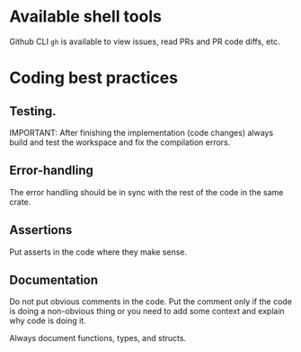 # Available shell tools

Github CLI `gh` is available to view issues, read PRs and PR code diffs, etc.

# Coding best practices

## Testing. 

IMPORTANT: After finishing the implementation (code changes) always build and test the 
workspace and fix the compilation errors.

## Error-handling

The error handling should be in sync with the rest of the code in the same crate.

## Assertions

Put asserts in the code where they make sense.

## Documentation

Do not put obvious comments in the code. Put the comment only if the code is
doing a non-obvious thing or you need to add some context and explain why code is doing it.

Always document functions, types, and structs.

